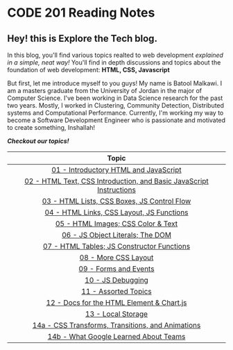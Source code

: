 # CODE 201 Reading Notes
## Hey! this is Explore the Tech blog.

In this blog, you'll find various topics realted to web development _explained in a simple, neat way!_
You'll find in depth discussions and topics about the foundation of web development: **HTML, CSS, Javascript** 

But first, let me introduce myself to you guys!
My name is Batool Malkawi. I am a masters graduate from the University of Jordan in the major of Computer Science.
I've been working in Data Science research for the past two years. Mostly, I worked in Clustering, Community Detection, Distributed systems and Computational Performance.
Currently, I'm working my way to become a Software Development Engineer who is passionate and motivated to create something, Inshallah!

***Checkout our topics!***

| Topic      |
| :-----:|
|[01 - Introductory HTML and JavaScript](class-01.md)|
|[02 - HTML Text, CSS Introduction, and Basic JavaScript Instructions](class-02.md)|
|[03 - HTML Lists, CSS Boxes, JS Control Flow](README.md)|
|[04 - HTML Links, CSS Layout, JS Functions](README.md)|
|[05 - HTML Images; CSS Color & Text](README.md)|
|[06 - JS Object Literals; The DOM](README.md)|
|[07 - HTML Tables; JS Constructor Functions](README.md)|
|[08 - More CSS Layout](README.md)|
|[09 - Forms and Events](README.md)|
|[10 - JS Debugging](README.md)|
|[11 - Assorted Topics](README.md)|
|[12 - Docs for the HTML Element & Chart.js](README.md)|
|[13 - Local Storage](README.md)|
|[14a - CSS Transforms, Transitions, and Animations](README.md)|
|[14b - What Google Learned About Teams](README.md)|  
